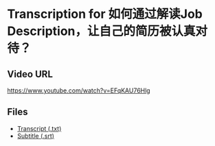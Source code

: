 # Transcription for 如何通过解读Job Description，让自己的简历被认真对待？
## Video URL
https://www.youtube.com/watch?v=EFqKAU76Hlg
 
## Files
- [Transcript (.txt)](./transcript.txt)
- [Subtitle (.srt)](./transcript.srt)
